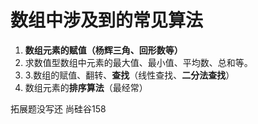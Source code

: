 # 数组中涉及到的常见算法
1. **数组元素的赋值（杨辉三角、回形数等）**
2. 求数值型数组中元素的最大值、最小值、平均数、总和等。
3. 3.数组的赋值、翻转、**查找**（线性查找、**二分法查找**）
4. 数组元素的**排序算法**（最经常）

拓展题没写还 尚硅谷158